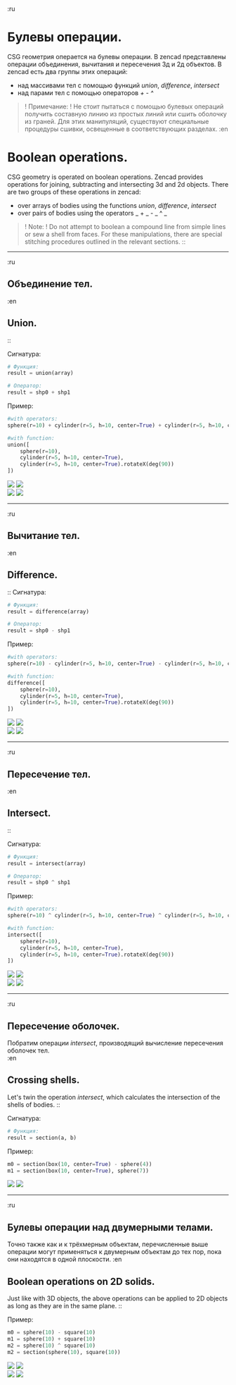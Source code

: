 :ru
# Булевы операции.

CSG геометрия операется на булевы операции. В zencad представлены операции объединения, вычитания и пересечения 3д и 2д объектов. В zencad есть два группы этих операций: 

* над массивами тел с помощью функций _union_, _difference_, _intersect_
* над парами тел с помощью операторов _+_ _-_ _^_

>! Примечание:
>! Не стоит пытаться с помощью булевых операций получить составную линию из простых линий или сшить оболочку из граней. Для этих манипуляций, существуют специальные процедуры сшивки, освещенные в соответствующих разделах.
:en
# Boolean operations.

CSG geometry is operated on boolean operations. Zencad provides operations for joining, subtracting and intersecting 3d and 2d objects. There are two groups of these operations in zencad:

* over arrays of bodies using the functions _union_, _difference_, _intersect_
* over pairs of bodies using the operators _ + _ _-_ _ ^ _

>! Note:
>! Do not attempt to boolean a compound line from simple lines or sew a shell from faces. For these manipulations, there are special stitching procedures outlined in the relevant sections. 
::

---
:ru
## Объединение тел.
:en
## Union.
::

Сигнатура:
```python
# Функция:
result = union(array)

# Оператор:
result = shp0 + shp1
```

Пример:
```python
#with operators:
sphere(r=10) + cylinder(r=5, h=10, center=True) + cylinder(r=5, h=10, center=True).rotateX(deg(90))

#with function:
union([
	sphere(r=10), 
	cylinder(r=5, h=10, center=True), 
	cylinder(r=5, h=10, center=True).rotateX(deg(90))
])
```
![](../images/generic/union.png) ![](../images/generic/union0.png)   </br>
![](../images/generic/union1.png) ![](../images/generic/union2.png)  

---
:ru
## Вычитание тел.
:en
## Difference.
::
Сигнатура:
```python
# Функция:
result = difference(array)

# Оператор:
result = shp0 - shp1
```

Пример:
```python
#with operators:
sphere(r=10) - cylinder(r=5, h=10, center=True) - cylinder(r=5, h=10, center=True).rotateX(deg(90))

#with function:
difference([
	sphere(r=10), 
	cylinder(r=5, h=10, center=True), 
	cylinder(r=5, h=10, center=True).rotateX(deg(90))
])
```
![](../images/generic/difference.png) ![](../images/generic/difference0.png)   </br>
![](../images/generic/difference1.png) ![](../images/generic/difference2.png)  

---
:ru
## Пересечение тел.
:en
## Intersect.
::

Сигнатура:
```python
# Функция:
result = intersect(array)

# Оператор:
result = shp0 ^ shp1
```

Пример:
```python
#with operators:
sphere(r=10) ^ cylinder(r=5, h=10, center=True) ^ cylinder(r=5, h=10, center=True).rotateX(deg(90))

#with function:
intersect([
	sphere(r=10), 
	cylinder(r=5, h=10, center=True), 
	cylinder(r=5, h=10, center=True).rotateX(deg(90))
])
```
![](../images/generic/intersect.png) ![](../images/generic/intersect0.png)   </br>
![](../images/generic/intersect1.png) ![](../images/generic/intersect2.png)  

---
:ru
## Пересечение оболочек.
Побратим операции _intersect_, производящий вычисление пересечения оболочек тел.  
:en
## Crossing shells.
Let's twin the operation _intersect_, which calculates the intersection of the shells of bodies. 
::

Сигнатура:
```python
# Функция:
result = section(a, b)
```

Пример:
```python
m0 = section(box(10, center=True) - sphere(4))
m1 = section(box(10, center=True), sphere(7))

```
![](../images/generic/section0.png)
![](../images/generic/section1.png)   

---------------------------------------------
:ru
## Булевы операции над двумерными телами.
Точно также как и к трёхмерным объектам, перечисленные выше операции могут применяться к двумерным объектам до тех пор, пока они находятся в одной плоскости.
:en
## Boolean operations on 2D solids.
Just like with 3D objects, the above operations can be applied to 2D objects as long as they are in the same plane. 
::

Пример:
```python
m0 = sphere(10) - square(10)
m1 = sphere(10) + square(10)
m2 = sphere(10) ^ square(10)
m2 = section(sphere(10), square(10))
```

![](../images/generic/bool20.png) ![](../images/generic/bool21.png) </br>
![](../images/generic/bool22.png) ![](../images/generic/bool23.png)
